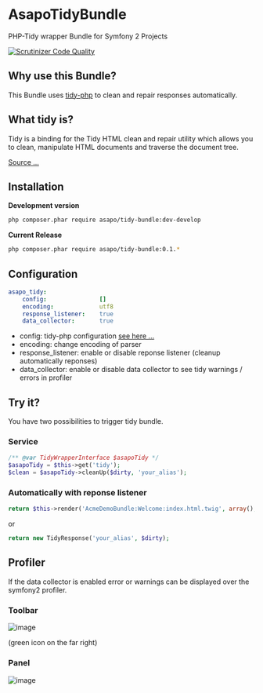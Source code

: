 AsapoTidyBundle
===============

PHP-Tidy wrapper Bundle for Symfony 2 Projects

[![Scrutinizer Code Quality](https://scrutinizer-ci.com/g/wachterjohannes/AsapoTidyBundle/badges/quality-score.png?b=develop)](https://scrutinizer-ci.com/g/wachterjohannes/AsapoTidyBundle/?branch=develop)

## Why use this Bundle?

This Bundle uses [tidy-php](http://php.net/manual/de/book.tidy.php) to clean and repair responses automatically.

## What tidy is?

Tidy is a binding for the Tidy HTML clean and repair utility which allows you to clean, manipulate HTML documents and traverse the document tree.

[Source ...](http://php.net/manual/de/intro.tidy.php)

## Installation

__Development version__
````bash
php composer.phar require asapo/tidy-bundle:dev-develop
````

__Current Release__
````bash
php composer.phar require asapo/tidy-bundle:0.1.*
````

## Configuration

```yml
asapo_tidy:
    config:               []
    encoding:             utf8
    response_listener:    true
    data_collector:       true
```

* config: tidy-php configuration [see here ...](http://tidy.sourceforge.net/docs/quickref.html)
* encoding: change encoding of parser
* response_listener: enable or disable reponse listener (cleanup automatically reponses)
* data_collector: enable or disable data collector to see tidy warnings / errors in profiler

## Try it?

You have two possibilities to trigger tidy bundle.

### Service

````php
/** @var TidyWrapperInterface $asapoTidy */
$asapoTidy = $this->get('tidy');
$clean = $asapoTidy->cleanUp($dirty, 'your_alias');
````

### Automatically with reponse listener

```php
return $this->render('AcmeDemoBundle:Welcome:index.html.twig', array(), new TidyResponse('your_alias'));
```

or

```php
return new TidyResponse('your_alias', $dirty);
```

## Profiler

If the data collector is enabled error or warnings can be displayed over the symfony2 profiler.

### Toolbar

![image](https://cloud.githubusercontent.com/assets/1464615/3867790/88dffd28-2011-11e4-9d1c-004f2bfeecdc.png)

(green icon on the far right)

### Panel

![image](https://cloud.githubusercontent.com/assets/1464615/3867794/91f476be-2011-11e4-9620-972f6108162f.png)



